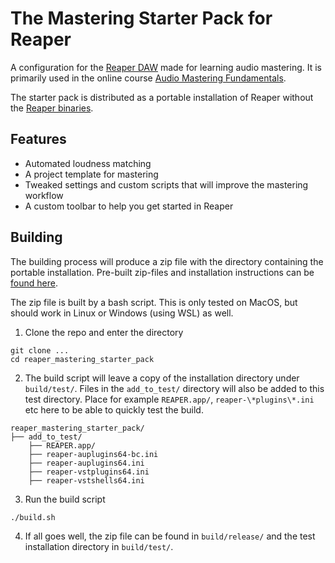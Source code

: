 # The Mastering Starter Pack for Reaper

A configuration for the [Reaper DAW](https://www.reaper.fm) made for learning audio mastering. It is primarily used in the online course [Audio Mastering Fundamentals](https://www.masteringexplained.com/mastering-course/).

The starter pack is distributed as a portable installation of Reaper without the [Reaper binaries](https://www.reaper.fm/download.php). 

## Features

* Automated loudness matching
* A project template for mastering
* Tweaked settings and custom scripts that will improve the mastering workflow
* A custom toolbar to help you get started in Reaper

## Building

The building process will produce a zip file with the directory containing the portable installation. Pre-built zip-files and installation instructions can be [found here](https://www.masteringexplained.com/starterpack/).

The zip file is built by a bash script. This is only tested on MacOS, but should work in Linux or Windows (using WSL) as well. 

1. Clone the repo and enter the directory

```
git clone ...
cd reaper_mastering_starter_pack
```

2. The build script will leave a copy of the installation directory under `build/test/`. Files in the `add_to_test/` directory will also be added to this test directory. Place for example `REAPER.app/`, `reaper-\*plugins\*.ini` etc here to be able to quickly test the build.

```
reaper_mastering_starter_pack/
├── add_to_test/
    ├── REAPER.app/
    ├── reaper-auplugins64-bc.ini
    ├── reaper-auplugins64.ini
    ├── reaper-vstplugins64.ini
    ├── reaper-vstshells64.ini
```

3. Run the build script

```
./build.sh
```

4. If all goes well, the zip file can be found in `build/release/` and the test installation directory in `build/test/`.

